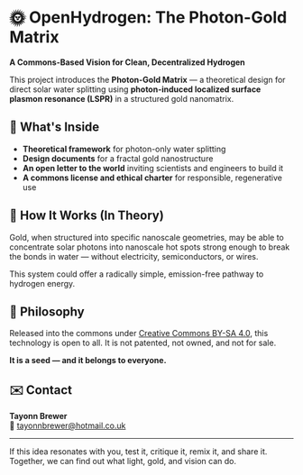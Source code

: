 
# 🌞 OpenHydrogen: The Photon-Gold Matrix

**A Commons-Based Vision for Clean, Decentralized Hydrogen**

This project introduces the **Photon-Gold Matrix** — a theoretical design for direct solar water splitting using **photon-induced localized surface plasmon resonance (LSPR)** in a structured gold nanomatrix.

## 🚀 What's Inside

- **Theoretical framework** for photon-only water splitting  
- **Design documents** for a fractal gold nanostructure  
- **An open letter to the world** inviting scientists and engineers to build it  
- **A commons license and ethical charter** for responsible, regenerative use  

## 🧪 How It Works (In Theory)

Gold, when structured into specific nanoscale geometries, may be able to concentrate solar photons into nanoscale hot spots strong enough to break the bonds in water — without electricity, semiconductors, or wires.

This system could offer a radically simple, emission-free pathway to hydrogen energy.

## 🌱 Philosophy

Released into the commons under [Creative Commons BY-SA 4.0](https://creativecommons.org/licenses/by-sa/4.0/), this technology is open to all. It is not patented, not owned, and not for sale.

**It is a seed — and it belongs to everyone.**

## ✉️ Contact

**Tayonn Brewer**  
📧 [tayonnbrewer@hotmail.co.uk](mailto:tayonnbrewer@hotmail.co.uk)

---

If this idea resonates with you, test it, critique it, remix it, and share it.  
Together, we can find out what light, gold, and vision can do.
